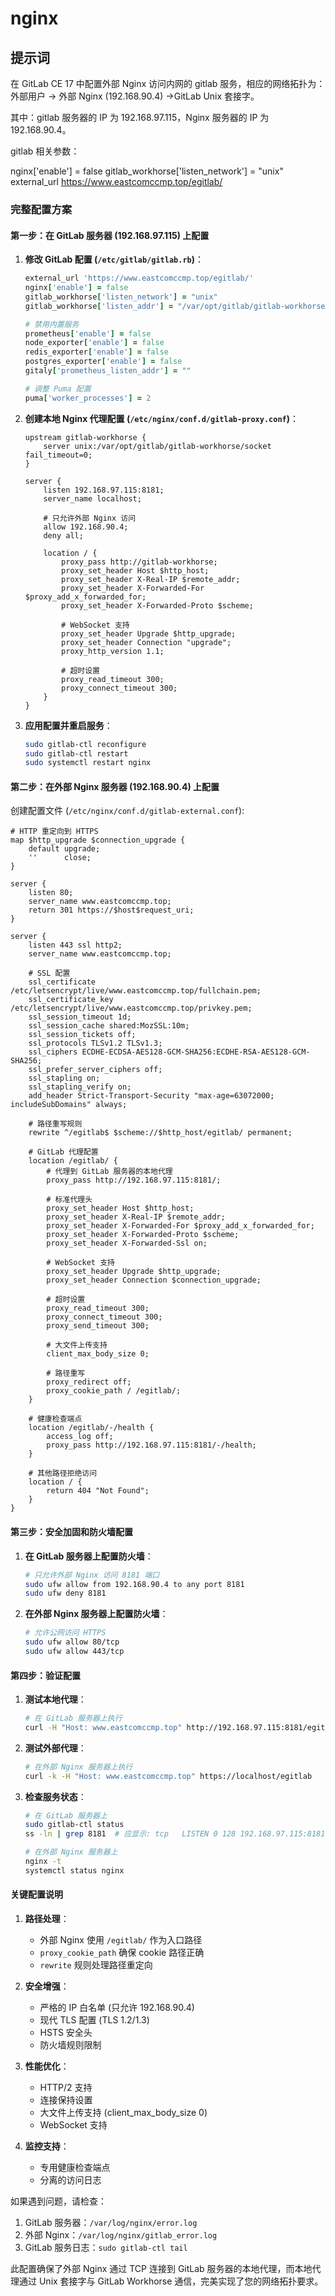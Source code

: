 # nginx

## 提示词

在 GitLab CE 17 中配置外部 Nginx 访问内网的 gitlab 服务，相应的网络拓扑为：外部用户 → 外部 Nginx (192.168.90.4) →GitLab Unix 套接字。

其中：gitlab 服务器的 IP 为 192.168.97.115，Nginx 服务器的 IP 为 192.168.90.4。

gitlab 相关参数：

nginx['enable'] = false
gitlab_workhorse['listen_network'] = "unix"
external_url <https://www.eastcomccmp.top/egitlab/>

### 完整配置方案

#### 第一步：在 GitLab 服务器 (192.168.97.115) 上配置

1. **修改 GitLab 配置 (`/etc/gitlab/gitlab.rb`)**：

   ```ruby
   external_url 'https://www.eastcomccmp.top/egitlab/'
   nginx['enable'] = false
   gitlab_workhorse['listen_network'] = "unix"
   gitlab_workhorse['listen_addr'] = "/var/opt/gitlab/gitlab-workhorse/socket"

   # 禁用内置服务
   prometheus['enable'] = false
   node_exporter['enable'] = false
   redis_exporter['enable'] = false
   postgres_exporter['enable'] = false
   gitaly['prometheus_listen_addr'] = ""

   # 调整 Puma 配置
   puma['worker_processes'] = 2
   ```

2. **创建本地 Nginx 代理配置 (`/etc/nginx/conf.d/gitlab-proxy.conf`)**：

   ```nginx
   upstream gitlab-workhorse {
       server unix:/var/opt/gitlab/gitlab-workhorse/socket fail_timeout=0;
   }

   server {
       listen 192.168.97.115:8181;
       server_name localhost;

       # 只允许外部 Nginx 访问
       allow 192.168.90.4;
       deny all;

       location / {
           proxy_pass http://gitlab-workhorse;
           proxy_set_header Host $http_host;
           proxy_set_header X-Real-IP $remote_addr;
           proxy_set_header X-Forwarded-For $proxy_add_x_forwarded_for;
           proxy_set_header X-Forwarded-Proto $scheme;

           # WebSocket 支持
           proxy_set_header Upgrade $http_upgrade;
           proxy_set_header Connection "upgrade";
           proxy_http_version 1.1;

           # 超时设置
           proxy_read_timeout 300;
           proxy_connect_timeout 300;
       }
   }
   ```

3. **应用配置并重启服务**：

   ```bash
   sudo gitlab-ctl reconfigure
   sudo gitlab-ctl restart
   sudo systemctl restart nginx
   ```

#### 第二步：在外部 Nginx 服务器 (192.168.90.4) 上配置

创建配置文件 (`/etc/nginx/conf.d/gitlab-external.conf`):

```nginx
# HTTP 重定向到 HTTPS
map $http_upgrade $connection_upgrade {
    default upgrade;
    ''      close;
}

server {
    listen 80;
    server_name www.eastcomccmp.top;
    return 301 https://$host$request_uri;
}

server {
    listen 443 ssl http2;
    server_name www.eastcomccmp.top;

    # SSL 配置
    ssl_certificate /etc/letsencrypt/live/www.eastcomccmp.top/fullchain.pem;
    ssl_certificate_key /etc/letsencrypt/live/www.eastcomccmp.top/privkey.pem;
    ssl_session_timeout 1d;
    ssl_session_cache shared:MozSSL:10m;
    ssl_session_tickets off;
    ssl_protocols TLSv1.2 TLSv1.3;
    ssl_ciphers ECDHE-ECDSA-AES128-GCM-SHA256:ECDHE-RSA-AES128-GCM-SHA256;
    ssl_prefer_server_ciphers off;
    ssl_stapling on;
    ssl_stapling_verify on;
    add_header Strict-Transport-Security "max-age=63072000; includeSubDomains" always;

    # 路径重写规则
    rewrite ^/egitlab$ $scheme://$http_host/egitlab/ permanent;

    # GitLab 代理配置
    location /egitlab/ {
        # 代理到 GitLab 服务器的本地代理
        proxy_pass http://192.168.97.115:8181/;

        # 标准代理头
        proxy_set_header Host $http_host;
        proxy_set_header X-Real-IP $remote_addr;
        proxy_set_header X-Forwarded-For $proxy_add_x_forwarded_for;
        proxy_set_header X-Forwarded-Proto $scheme;
        proxy_set_header X-Forwarded-Ssl on;

        # WebSocket 支持
        proxy_set_header Upgrade $http_upgrade;
        proxy_set_header Connection $connection_upgrade;

        # 超时设置
        proxy_read_timeout 300;
        proxy_connect_timeout 300;
        proxy_send_timeout 300;

        # 大文件上传支持
        client_max_body_size 0;

        # 路径重写
        proxy_redirect off;
        proxy_cookie_path / /egitlab/;
    }

    # 健康检查端点
    location /egitlab/-/health {
        access_log off;
        proxy_pass http://192.168.97.115:8181/-/health;
    }

    # 其他路径拒绝访问
    location / {
        return 404 "Not Found";
    }
}
```

#### 第三步：安全加固和防火墙配置

1. **在 GitLab 服务器上配置防火墙**：

   ```bash
   # 只允许外部 Nginx 访问 8181 端口
   sudo ufw allow from 192.168.90.4 to any port 8181
   sudo ufw deny 8181
   ```

2. **在外部 Nginx 服务器上配置防火墙**：

   ```bash
   # 允许公网访问 HTTPS
   sudo ufw allow 80/tcp
   sudo ufw allow 443/tcp
   ```

#### 第四步：验证配置

1. **测试本地代理**：

   ```bash
   # 在 GitLab 服务器上执行
   curl -H "Host: www.eastcomccmp.top" http://192.168.97.115:8181/egitlab
   ```

2. **测试外部代理**：

   ```bash
   # 在外部 Nginx 服务器上执行
   curl -k -H "Host: www.eastcomccmp.top" https://localhost/egitlab
   ```

3. **检查服务状态**：

   ```bash
   # 在 GitLab 服务器上
   sudo gitlab-ctl status
   ss -ln | grep 8181  # 应显示: tcp   LISTEN 0 128 192.168.97.115:8181

   # 在外部 Nginx 服务器上
   nginx -t
   systemctl status nginx
   ```

#### 关键配置说明

1. **路径处理**：

   - 外部 Nginx 使用 `/egitlab/` 作为入口路径
   - `proxy_cookie_path` 确保 cookie 路径正确
   - `rewrite` 规则处理路径重定向

2. **安全增强**：

   - 严格的 IP 白名单 (只允许 192.168.90.4)
   - 现代 TLS 配置 (TLS 1.2/1.3)
   - HSTS 安全头
   - 防火墙规则限制

3. **性能优化**：

   - HTTP/2 支持
   - 连接保持设置
   - 大文件上传支持 (client_max_body_size 0)
   - WebSocket 支持

4. **监控支持**：
   - 专用健康检查端点
   - 分离的访问日志

如果遇到问题，请检查：

1. GitLab 服务器：`/var/log/nginx/error.log`
2. 外部 Nginx：`/var/log/nginx/gitlab_error.log`
3. GitLab 服务日志：`sudo gitlab-ctl tail`

此配置确保了外部 Nginx 通过 TCP 连接到 GitLab 服务器的本地代理，而本地代理通过 Unix 套接字与 GitLab Workhorse 通信，完美实现了您的网络拓扑要求。

